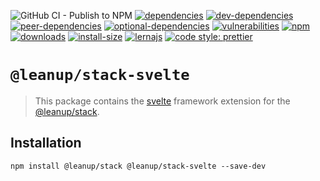 ![GitHub CI - Publish to NPM](https://github.com/leanupjs/leanup/workflows/GitHub%20CI%20-%20Publish%20to%20NPM/badge.svg)
[![dependencies][dependencies]][dependencies-url]
[![dev-dependencies][dev-dependencies]][peer-dependencies-url]
[![peer-dependencies][peer-dependencies]][peer-dependencies-url]
[![optional-dependencies][optional-dependencies]][peer-dependencies-url]
[![vulnerabilities][vulnerabilities]][vulnerabilities-url]
[![npm][npm]][npm-url]
[![downloads][downloads]][downloads-url]
[![install-size][install-size]][install-size-url]
[![lernajs][lernajs]][lernajs-url]
[![code style: prettier](https://img.shields.io/badge/code_style-prettier-ff69b4.svg)](https://github.com/prettier/prettier)

[npm]: https://img.shields.io/npm/v/@leanup/cli-svelte
[npm-url]: https://www.npmjs.com/package/@leanup/cli-svelte
[dependencies]: https://status.david-dm.org/gh/leanupjs/leanup.svg?path=packages/stack/frameworks/svelte&ref=release/1.1
[dependencies-url]: https://david-dm.org/leanupjs/leanup?path=packages/stack/frameworks/svelte&ref=release/1.1
[dev-dependencies]: https://status.david-dm.org/gh/leanupjs/leanup.svg?path=packages/stack/frameworks/svelte&ref=release/1.1&type=dev
[dev-dependencies-url]: https://david-dm.org/leanupjs/leanup?path=packages/stack/frameworks/svelte&ref=release/1.1&type=dev
[peer-dependencies]: https://status.david-dm.org/gh/leanupjs/leanup.svg?path=packages/stack/frameworks/svelte&ref=release/1.1&type=peer
[peer-dependencies-url]: https://david-dm.org/leanupjs/leanup?path=packages/stack/frameworks/svelte&ref=release/1.1&type=peer
[optional-dependencies]: https://status.david-dm.org/gh/leanupjs/leanup.svg?path=packages/stack/frameworks/svelte&ref=release/1.1&type=optional
[optional-dependencies-url]: https://david-dm.org/leanupjs/leanup?path=packages/stack/frameworks/svelte&ref=release/1.1&type=optional
[vulnerabilities]: https://snyk.io/test/npm/@leanup/cli-svelte/badge.svg
[vulnerabilities-url]: https://snyk.io/test/npm/@leanup/cli-svelte
[downloads]: https://img.shields.io/npm/dt/@leanup/cli-svelte
[downloads-url]: https://npmcharts.com/compare/@leanup/cli-svelte?minimal=true
[install-size]: https://packagephobia.now.sh/badge?p=@leanup/cli-svelte@next
[install-size-url]: https://packagephobia.now.sh/result?p=@leanup/cli-svelte@next
[lernajs]: https://img.shields.io/badge/managed%20with-lerna-blueviolet
[lernajs-url]: https://lerna.js.org

# `@leanup/stack-svelte`

> This package contains the [svelte](https://svelte.dev) framework extension for the [@leanup/stack](https://www.npmjs.com/package/@leanup/stack).

## Installation

`npm install @leanup/stack @leanup/stack-svelte --save-dev`
